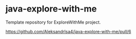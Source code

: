 # java-explore-with-me
Template repository for ExploreWithMe project.

https://github.com/AleksandrIsa4/java-explore-with-me/pull/6